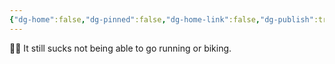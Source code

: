 ```yaml
---
{"dg-home":false,"dg-pinned":false,"dg-home-link":false,"dg-publish":true,"tags":["dgblip"],"disabled rules":["yaml-title","yaml-title-alias","file-name-heading"],"title":"philipp on mastodon @ 2024-04-08","created-date":"2024-04-08T07:56:32","id":112234528270607580,"updated-date":"2025-05-02T08:50:44","dg-path":"blips/112234528270607586.md","permalink":"/blips/112234528270607586/","dgPassFrontmatter":true}
---
```



🏃‍♂️ It still sucks not being able to go running or biking.



